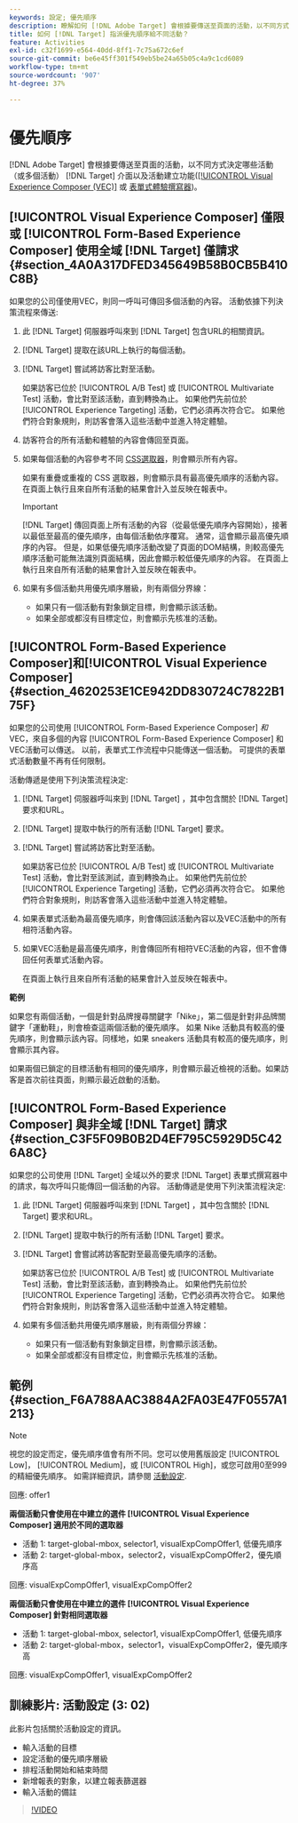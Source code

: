 ```yaml
---
keywords: 設定; 優先順序
description: 瞭解如何 [!DNL Adobe Target] 會根據要傳送至頁面的活動，以不同方式決定哪些活動（或多個活動） [!DNL Target] 介面以及您使用的活動建立功能。
title: 如何 [!DNL Target] 指派優先順序給不同活動？
feature: Activities
exl-id: c32f1699-e564-40dd-8ff1-7c75a672c6ef
source-git-commit: be6e45ff301f549eb5be24a65b05c4a9c1cd6089
workflow-type: tm+mt
source-wordcount: '907'
ht-degree: 37%

---
```


# 優先順序

[!DNL Adobe Target] 會根據要傳送至頁面的活動，以不同方式決定哪些活動（或多個活動） [!DNL Target] 介面以及活動建立功能([[!UICONTROL Visual Experience Composer (VEC)]](/help/main/c-experiences/c-visual-experience-composer/visual-experience-composer.md) 或 [表單式體驗撰寫器](/help/main/c-experiences/form-experience-composer.md))。

## [!UICONTROL Visual Experience Composer] 僅限或 [!UICONTROL Form-Based Experience Composer] 使用全域 [!DNL Target] 僅請求 {#section_4A0A317DFED345649B58B0CB5B410C8B}

如果您的公司僅使用VEC，則同一呼叫可傳回多個活動的內容。 活動依據下列決策流程來傳送:

1. 此 [!DNL Target] 伺服器呼叫來到 [!DNL Target] 包含URL的相關資訊。
1. [!DNL Target] 提取在該URL上執行的每個活動。
1. [!DNL Target] 嘗試將訪客比對至活動。

   如果訪客已位於 [!UICONTROL A/B Test] 或 [!UICONTROL Multivariate Test] 活動，會比對至該活動，直到轉換為止。 如果他們先前位於 [!UICONTROL Experience Targeting] 活動，它們必須再次符合它。 如果他們符合對象規則，則訪客會落入這些活動中並進入特定體驗。

1. 訪客符合的所有活動和體驗的內容會傳回至頁面。
1. 如果每個活動的內容參考不同 [CSS選取器](/help/main/c-experiences/c-visual-experience-composer/vec-selectors.md#concept_4EB7663E255F439B8D24079D23479337)，則會顯示所有內容。

   如果有重疊或重複的 CSS 選取器，則會顯示具有最高優先順序的活動內容。在頁面上執行且來自所有活動的結果會計入並反映在報表中。

   >[!IMPORTANT]
   >
   >[!DNL Target] 傳回頁面上所有活動的內容（從最低優先順序內容開始），接著以最低至最高的優先順序，由每個活動依序覆寫。 通常，這會顯示最高優先順序的內容。 但是，如果低優先順序活動改變了頁面的DOM結構，則較高優先順序活動可能無法識別頁面結構，因此會顯示較低優先順序的內容。 在頁面上執行且來自所有活動的結果會計入並反映在報表中。

1. 如果有多個活動共用優先順序層級，則有兩個分界線：

   * 如果只有一個活動有對象鎖定目標，則會顯示該活動。
   * 如果全部或都沒有目標定位，則會顯示先核准的活動。

## [!UICONTROL Form-Based Experience Composer]和[!UICONTROL Visual Experience Composer] {#section_4620253E1CE942DD830724C7822B175F}

如果您的公司使用 [!UICONTROL Form-Based Experience Composer] *和* VEC，來自多個的內容 [!UICONTROL Form-Based Experience Composer] 和VEC活動可以傳送。 以前，表單式工作流程中只能傳送一個活動。 可提供的表單式活動數量不再有任何限制。

活動傳遞是使用下列決策流程決定:

1. [!DNL Target] 伺服器呼叫來到 [!DNL Target] ，其中包含關於 [!DNL Target] 要求和URL。
1. [!DNL Target] 提取中執行的所有活動 [!DNL Target] 要求。
1. [!DNL Target] 嘗試將訪客比對至活動。

   如果訪客已位於 [!UICONTROL A/B Test] 或 [!UICONTROL Multivariate Test] 活動，會比對至該測試，直到轉換為止。 如果他們先前位於 [!UICONTROL Experience Targeting] 活動，它們必須再次符合它。 如果他們符合對象規則，則訪客會落入這些活動中並進入特定體驗。

1. 如果表單式活動為最高優先順序，則會傳回該活動內容以及VEC活動中的所有相符活動內容。
1. 如果VEC活動是最高優先順序，則會傳回所有相符VEC活動的內容，但不會傳回任何表單式活動內容。

   在頁面上執行且來自所有活動的結果會計入並反映在報表中。

**範例**

如果您有兩個活動，一個是針對品牌搜尋關鍵字「Nike」，第二個是針對非品牌關鍵字「運動鞋」，則會檢查這兩個活動的優先順序。 如果 Nike 活動具有較高的優先順序，則會顯示該內容。同樣地，如果 sneakers 活動具有較高的優先順序，則會顯示其內容。

如果兩個已鎖定的目標活動有相同的優先順序，則會顯示最近檢視的活動。如果訪客是首次前往頁面，則顯示最近啟動的活動。

## [!UICONTROL Form-Based Experience Composer] 與非全域 [!DNL Target] 請求 {#section_C3F5F09B0B2D4EF795C5929D5C426A8C}

如果您的公司使用 [!DNL Target] 全域以外的要求 [!DNL Target] 表單式撰寫器中的請求，每次呼叫只能傳回一個活動的內容。 活動傳遞是使用下列決策流程決定:

1. 此 [!DNL Target] 伺服器呼叫來到 [!DNL Target] ，其中包含關於 [!DNL Target] 要求和URL。
1. [!DNL Target] 提取中執行的所有活動 [!DNL Target] 要求。
1. [!DNL Target] 會嘗試將訪客配對至最高優先順序的活動。

   如果訪客已位於 [!UICONTROL A/B Test] 或 [!UICONTROL Multivariate Test] 活動，會比對至該活動，直到轉換為止。 如果他們先前位於 [!UICONTROL Experience Targeting] 活動，它們必須再次符合它。 如果他們符合對象規則，則訪客會落入這些活動中並進入特定體驗。

1. 如果有多個活動共用優先順序層級，則有兩個分界線：

   * 如果只有一個活動有對象鎖定目標，則會顯示該活動。
   * 如果全部或都沒有目標定位，則會顯示先核准的活動。

## 範例 {#section_F6A788AAC3884A2FA03E47F0557A1213}

>[!NOTE]
>
>視您的設定而定，優先順序值會有所不同。您可以使用舊版設定 [!UICONTROL Low]， [!UICONTROL Medium]，或 [!UICONTROL High]，或您可啟用0至999的精細優先順序。 如需詳細資訊，請參閱 [活動設定](/help/main/c-activities/activity-settings.md#task_C6B2FF8374724933BE79A83549B9CD02).

回應: offer1

**兩個活動只會使用在中建立的選件 [!UICONTROL Visual Experience Composer] 適用於不同的選取器**

* 活動 1: target-global-mbox, selector1, visualExpCompOffer1, 低優先順序
* 活動 2: target-global-mbox，selector2，visualExpCompOffer2，優先順序高

回應: visualExpCompOffer1, visualExpCompOffer2

**兩個活動只會使用在中建立的選件 [!UICONTROL Visual Experience Composer] 針對相同選取器**

* 活動 1: target-global-mbox, selector1, visualExpCompOffer1, 低優先順序
* 活動 2: target-global-mbox，selector1，visualExpCompOffer2，優先順序高

回應: visualExpCompOffer1, visualExpCompOffer2

## 訓練影片: 活動設定 (3: 02)

此影片包括關於活動設定的資訊。

* 輸入活動的目標
* 設定活動的優先順序層級
* 排程活動開始和結束時間
* 新增報表的對象，以建立報表篩選器
* 輸入活動的備註

>[!VIDEO](https://video.tv.adobe.com/v/17381)
